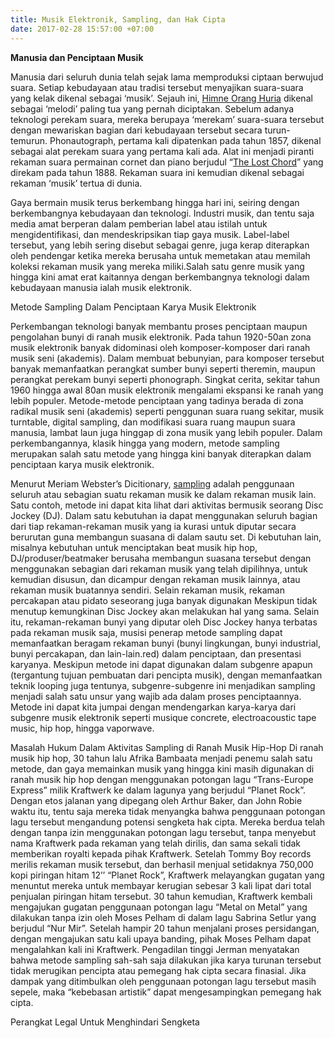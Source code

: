```yaml
---
title: Musik Elektronik, Sampling, dan Hak Cipta
date: 2017-02-28 15:57:00 +07:00
---
```


**Manusia dan Penciptaan Musik**

Manusia dari seluruh dunia telah sejak lama memproduksi ciptaan berwujud suara. Setiap kebudayaan atau tradisi tersebut menyajikan suara-suara yang kelak dikenal sebagai ‘musik’. Sejauh ini, [Himne Orang Huria](https://www.youtube.com/watch?v=QpxN2VXPMLc) dikenal sebagai ‘melodi’ paling tua yang pernah diciptakan. Sebelum adanya teknologi perekam suara, mereka berupaya ‘merekam’ suara-suara tersebut dengan mewariskan bagian dari kebudayaan tersebut secara turun-temurun.
Phonautograph, pertama kali dipatenkan pada tahun 1857, dikenal sebagai alat perekam suara yang pertama kali ada.  Alat ini menjadi piranti rekaman suara permainan cornet dan piano berjudul “[The Lost Chord](https://www.youtube.com/watch?v=8D0SXIANTLM)” yang direkam pada tahun 1888. Rekaman suara ini kemudian dikenal sebagai rekaman ‘musik’ tertua di dunia. 
 
Gaya bermain musik terus berkembang hingga hari ini, seiring dengan berkembangnya kebudayaan dan teknologi. Industri musik, dan tentu saja media amat berperan dalam pemberian label atau istilah untuk mengidentifikasi, dan mendeskripsikan tiap gaya musik. Label-label tersebut, yang lebih sering disebut sebagai genre, juga kerap diterapkan oleh pendengar ketika mereka berusaha untuk memetakan atau memilah koleksi rekaman musik yang mereka miliki.Salah satu genre musik yang hingga kini amat erat kaitannya dengan berkembangnya teknologi dalam kebudayaan manusia ialah musik elektronik. 
 
Metode Sampling Dalam Penciptaan Karya Musik Elektronik

Perkembangan teknologi banyak membantu proses penciptaan maupun pengolahan bunyi di ranah musik elektronik. Pada tahun 1920-50an zona musik elektronik banyak didominasi oleh komposer-komposer dari ranah musik seni (akademis). Dalam membuat bebunyian, para komposer tersebut banyak memanfaatkan perangkat sumber bunyi seperti theremin, maupun perangkat perekam bunyi seperti phonograph. Singkat cerita, sekitar tahun 1960 hingga awal 80an musik elektronik mengalami ekspansi ke ranah yang lebih populer.  Metode-metode penciptaan yang tadinya berada di zona radikal musik seni (akademis) seperti penggunan suara ruang sekitar, musik turntable, digital sampling, dan modifikasi suara ruang maupun suara manusia, lambat laun juga hinggap di zona musik yang lebih populer.  Dalam perkembangannya, klasik hingga yang modern, metode sampling merupakan salah satu metode yang hingga kini banyak diterapkan dalam penciptaan karya musik elektronik.
 
Menurut Meriam Webster’s Dicitionary, [sampling](https://www.merriam-webster.com/dictionary/sampling) adalah penggunaan seluruh atau sebagian suatu rekaman musik ke dalam rekaman musik lain. Satu contoh, metode ini dapat kita lihat dari aktivitas  bermusik seorang Disc Jockey (DJ). Dalam satu kebutuhan ia dapat menggunakan seluruh bagian dari tiap rekaman-rekaman musik yang ia kurasi untuk diputar secara berurutan guna membangun suasana di dalam sautu set. Di kebutuhan lain, misalnya kebutuhan untuk menciptakan beat musik hip hop, DJ/produser/beatmaker berusaha membangun suasana tersebut dengan menggunakan sebagian dari rekaman musik yang telah dipilihnya, untuk kemudian disusun, dan dicampur dengan rekaman musik lainnya, atau rekaman musik buatannya sendiri. Selain rekaman musik, rekaman percakapan atau pidato seseorang juga banyak digunakan   Meskipun tidak menutup kemungkinan Disc Jockey akan melakukan hal yang sama. Selain itu, rekaman-rekaman bunyi yang diputar oleh Disc Jockey hanya terbatas pada rekaman musik saja, musisi penerap metode sampling dapat memanfaatkan beragam rekaman bunyi (bunyi lingkungan, bunyi industrial, bunyi percakapan, dan lain-lain.red) dalam penciptaan, dan presentasi karyanya. Meskipun metode ini dapat digunakan dalam subgenre apapun (tergantung tujuan pembuatan dari pencipta musik), dengan memanfaatkan teknik looping juga tentunya, subgenre-subgenre ini menjadikan sampling menjadi salah satu unsur yang wajib ada dalam proses penciptaannya. Metode ini dapat kita jumpai dengan mendengarkan karya-karya dari subgenre musik elektronik seperti musique concrete, electroacoustic tape music, hip hop, hingga vaporwave.


Masalah Hukum Dalam Aktivitas Sampling di Ranah Musik Hip-Hop
Di ranah musik hip hop, 30 tahun lalu Afrika Bambaata menjadi penemu salah satu metode, dan gaya memainkan musik yang hingga kini masih digunakan di ranah musik hip hop dengan menggunakan potongan lagu “Trans-Europe Express” milik Kraftwerk ke dalam lagunya yang berjudul “Planet Rock”. Dengan etos jalanan yang dipegang oleh Arthur Baker, dan John Robie waktu itu, tentu saja mereka tidak menyangka bahwa penggunaan potongan lagu tersebut mengandung potensi sengketa hak cipta. Mereka berdua telah dengan tanpa izin menggunakan potongan lagu tersebut, tanpa menyebut nama Kraftwerk pada rekaman yang telah dirilis, dan sama sekali tidak memberikan royalti kepada pihak Kraftwerk.  Setelah Tommy Boy records merilis rekaman musik tersebut, dan berhasil menjual setidaknya 750,000 kopi piringan hitam 12’’ “Planet Rock”, Kraftwerk melayangkan gugatan yang menuntut mereka untuk membayar kerugian sebesar 3 kali lipat dari total penjualan piringan hitam tersebut.  30 tahun kemudian, Kraftwerk kembali mengajukan gugatan penggunaan potongan lagu “Metal on Metal” yang dilakukan tanpa izin oleh Moses Pelham di dalam lagu Sabrina Setlur yang berjudul “Nur Mir”. Setelah hampir 20 tahun menjalani proses persidangan, dengan mengajukan satu kali upaya banding, pihak Moses Pelham dapat mengalahkan kali ini Kraftwerk. Pengadilan tinggi Jerman menyatakan bahwa metode sampling sah-sah saja dilakukan jika karya turunan tersebut tidak merugikan pencipta atau pemegang hak cipta secara finasial. Jika dampak yang ditimbulkan oleh penggunaan potongan lagu tersebut masih sepele, maka “kebebasan artistik” dapat mengesampingkan pemegang hak cipta.  

Perangkat Legal Untuk Menghindari Sengketa

